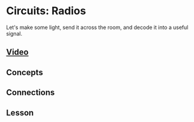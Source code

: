 # Circuits: Radios
Let's make some light, send it across the room, and decode it into a useful signal.

## [Video]()

## Concepts

## Connections

## Lesson